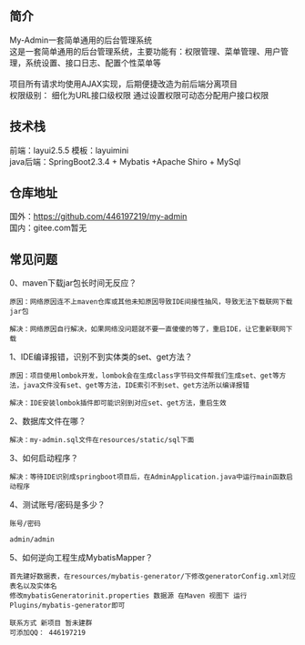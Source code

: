 ## 简介<br/> 
My-Admin一套简单通用的后台管理系统<br/> 
这是一套简单通用的后台管理系统，主要功能有：权限管理、菜单管理、用户管理，系统设置、接口日志、配置个性菜单等<br/> 
<br/> 项目所有请求均使用AJAX实现，后期便捷改造为前后端分离项目
<br/>权限级别： 细化为URL接口级权限 通过设置权限可动态分配用户接口权限
## 技术栈<br/> 
前端：layui2.5.5  模板：layuimini<br/> 
java后端：SpringBoot2.3.4 + Mybatis +Apache Shiro + MySql <br/> 

## 仓库地址<br/> 
国外：https://github.com/446197219/my-admin<br/> 
国内：gitee.com暂无<br/> 

## 常见问题<br/>
0、maven下载jar包长时间无反应？
```text
原因：网络原因连不上maven仓库或其他未知原因导致IDE间接性抽风，导致无法下载联网下载jar包

解决：网络原因自行解决，如果网络没问题就不要一直傻傻的等了，重启IDE，让它重新联网下载
```
1、IDE编译报错，识别不到实体类的set、get方法？
```text
原因：项目使用lombok开发，lombok会在生成class字节码文件帮我们生成set、get等方法，java文件没有set、get等方法，IDE索引不到set、get方法所以编译报错

解决：IDE安装lombok插件即可能识别到对应set、get方法，重启生效
``` 
2、数据库文件在哪？
```text
解决：my-admin.sql文件在resources/static/sql下面
```
3、如何启动程序？
```text
解决：等待IDE识别成springboot项目后，在AdminApplication.java中运行main函数启动程序
```
4、测试账号/密码是多少？   
```text
账号/密码

admin/admin
```
5、如何逆向工程生成MybatisMapper？
```text
首先建好数据表，在resources/mybatis-generator/下修改generatorConfig.xml对应表名以及实体名
修改mybatisGeneratorinit.properties 数据源 在Maven 视图下 运行 Plugins/mybatis-generator即可

联系方式 新项目 暂未建群
可添加QQ： 446197219
